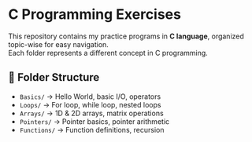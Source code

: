 # C Programming Exercises

This repository contains my practice programs in **C language**, organized topic-wise for easy navigation.  
Each folder represents a different concept in C programming.

## 📂 Folder Structure
- `Basics/` → Hello World, basic I/O, operators
- `Loops/` → For loop, while loop, nested loops
- `Arrays/` → 1D & 2D arrays, matrix operations
- `Pointers/` → Pointer basics, pointer arithmetic
- `Functions/` → Function definitions, recursion
